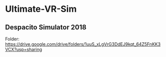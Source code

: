 # Ultimate-VR-Sim
## Despacito Simulator 2018

Folder: https://drive.google.com/drive/folders/1uuS_xLgVrG3DdEJ9kqt_64Z5FnKK3VCX?usp=sharing
